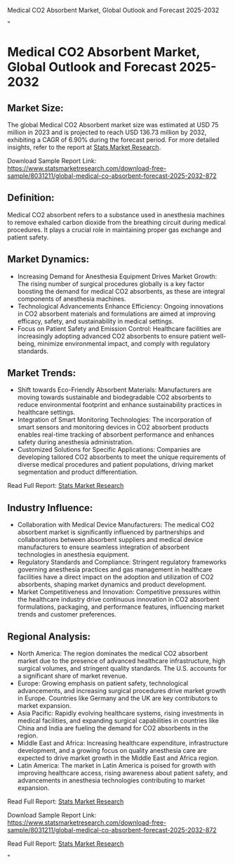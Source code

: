 Medical CO2 Absorbent Market, Global Outlook and Forecast 2025-2032

"<h1>Medical CO2 Absorbent Market, Global Outlook and Forecast 2025-2032</h1>

<h2>Market Size:</h2>
<p>The global Medical CO2 Absorbent market size was estimated at USD 75 million in 2023 and is projected to reach USD 136.73 million by 2032, exhibiting a CAGR of 6.90% during the forecast period. For more detailed insights, refer to the report at <a href='https://www.statsmarketresearch.com/global-medical-co-absorbent-forecast-2025-2032-872-8031211'>Stats Market Research</a>.</p>
<p>Download Sample Report Link: <a href='https://www.statsmarketresearch.com/download-free-sample/8031211/global-medical-co-absorbent-forecast-2025-2032-872'>https://www.statsmarketresearch.com/download-free-sample/8031211/global-medical-co-absorbent-forecast-2025-2032-872</a></p>

<h2>Definition:</h2>
<p>Medical CO2 absorbent refers to a substance used in anesthesia machines to remove exhaled carbon dioxide from the breathing circuit during medical procedures. It plays a crucial role in maintaining proper gas exchange and patient safety.</p>

<h2>Market Dynamics:</h2>
<ul>
  <li>Increasing Demand for Anesthesia Equipment Drives Market Growth: The rising number of surgical procedures globally is a key factor boosting the demand for medical CO2 absorbents, as these are integral components of anesthesia machines.</li>
  <li>Technological Advancements Enhance Efficiency: Ongoing innovations in CO2 absorbent materials and formulations are aimed at improving efficacy, safety, and sustainability in medical settings.</li>
  <li>Focus on Patient Safety and Emission Control: Healthcare facilities are increasingly adopting advanced CO2 absorbents to ensure patient well-being, minimize environmental impact, and comply with regulatory standards.</li>
</ul>

<h2>Market Trends:</h2>
<ul>
  <li>Shift towards Eco-Friendly Absorbent Materials: Manufacturers are moving towards sustainable and biodegradable CO2 absorbents to reduce environmental footprint and enhance sustainability practices in healthcare settings.</li>
  <li>Integration of Smart Monitoring Technologies: The incorporation of smart sensors and monitoring devices in CO2 absorbent products enables real-time tracking of absorbent performance and enhances safety during anesthesia administration.</li>
  <li>Customized Solutions for Specific Applications: Companies are developing tailored CO2 absorbents to meet the unique requirements of diverse medical procedures and patient populations, driving market segmentation and product differentiation.</li>
</ul>
<p>Read Full Report: <a href='https://www.statsmarketresearch.com/global-medical-co-absorbent-forecast-2025-2032-872-8031211'>Stats Market Research</a></p>

<h2>Industry Influence:</h2>
<ul>
  <li>Collaboration with Medical Device Manufacturers: The medical CO2 absorbent market is significantly influenced by partnerships and collaborations between absorbent suppliers and medical device manufacturers to ensure seamless integration of absorbent technologies in anesthesia equipment.</li>
  <li>Regulatory Standards and Compliance: Stringent regulatory frameworks governing anesthesia practices and gas management in healthcare facilities have a direct impact on the adoption and utilization of CO2 absorbents, shaping market dynamics and product development.</li>
  <li>Market Competitiveness and Innovation: Competitive pressures within the healthcare industry drive continuous innovation in CO2 absorbent formulations, packaging, and performance features, influencing market trends and customer preferences.</li>
</ul>

<h2>Regional Analysis:</h2>
<ul>
  <li>North America: The region dominates the medical CO2 absorbent market due to the presence of advanced healthcare infrastructure, high surgical volumes, and stringent quality standards. The U.S. accounts for a significant share of market revenue.</li>
  <li>Europe: Growing emphasis on patient safety, technological advancements, and increasing surgical procedures drive market growth in Europe. Countries like Germany and the UK are key contributors to market expansion.</li>
  <li>Asia Pacific: Rapidly evolving healthcare systems, rising investments in medical facilities, and expanding surgical capabilities in countries like China and India are fueling the demand for CO2 absorbents in the region.</li>
  <li>Middle East and Africa: Increasing healthcare expenditure, infrastructure development, and a growing focus on quality anesthesia care are expected to drive market growth in the Middle East and Africa region.</li>
  <li>Latin America: The market in Latin America is poised for growth with improving healthcare access, rising awareness about patient safety, and advancements in anesthesia technologies contributing to market expansion.</li>
</ul>
<p>Read Full Report: <a href='https://www.statsmarketresearch.com/global-medical-co-absorbent-forecast-2025-2032-872-8031211'>Stats Market Research</a></p>

<p>Download Sample Report Link: <a href='https://www.statsmarketresearch.com/download-free-sample/8031211/global-medical-co-absorbent-forecast-2025-2032-872'>https://www.statsmarketresearch.com/download-free-sample/8031211/global-medical-co-absorbent-forecast-2025-2032-872</a></p>

<p>Read Full Report: <a href='https://www.statsmarketresearch.com/global-medical-co-absorbent-forecast-2025-2032-872-8031211'>Stats Market Research</a></p>"
